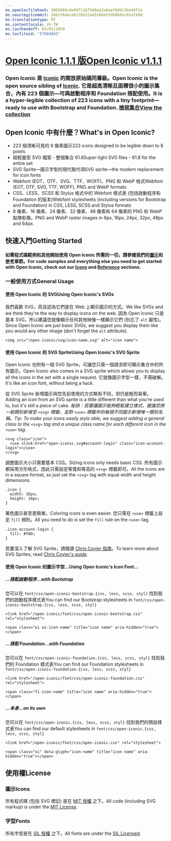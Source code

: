 ```yaml
---
ms.openlocfilehash: 3965884c8e0d7116f5d8a42e6aefb0dc5be94f1e
ms.sourcegitcommit: 24b1f6decbb17bb22a45166e5fdb0845c65af498
ms.translationtype: MT
ms.contentlocale: zh-TW
ms.lasthandoff: 03/01/2019
ms.locfileid: "57064845"
---
```

<a name="open-iconic-v111httpuseiconiccomopen"></a>[<span data-ttu-id="43b27-101">Open Iconic 1.1.1 版</span><span class="sxs-lookup"><span data-stu-id="43b27-101">Open Iconic v1.1.1</span></span>](http://useiconic.com/open)
===========

### <a name="open-iconic-is-the-open-source-sibling-of-iconichttpuseiconiccom-it-is-a-hyper-legible-collection-of-223-icons-with-a-tiny-footprintmdashready-to-use-with-bootstrap-and-foundation-view-the-collectionhttpuseiconiccomopenicons"></a><span data-ttu-id="43b27-102">Open Iconic 是 [Iconic](http://useiconic.com) 的開放原始碼同層級。</span><span class="sxs-lookup"><span data-stu-id="43b27-102">Open Iconic is the open source sibling of [Iconic](http://useiconic.com).</span></span> <span data-ttu-id="43b27-103">它是超高清晰且面積很小的圖示集合，內有 223 個圖示&mdash;可與啟動程序和 Foundation 搭配使用。</span><span class="sxs-lookup"><span data-stu-id="43b27-103">It is a hyper-legible collection of 223 icons with a tiny footprint&mdash;ready to use with Bootstrap and Foundation.</span></span> [<span data-ttu-id="43b27-104">檢視集合</span><span class="sxs-lookup"><span data-stu-id="43b27-104">View the collection</span></span>](http://useiconic.com/open#icons)



## <a name="whats-in-open-iconic"></a><span data-ttu-id="43b27-105">Open Iconic 中有什麼？</span><span class="sxs-lookup"><span data-stu-id="43b27-105">What's in Open Iconic?</span></span>

* <span data-ttu-id="43b27-106">223 個清晰可見的 8 像素圖示</span><span class="sxs-lookup"><span data-stu-id="43b27-106">223 icons designed to be legible down to 8 pixels</span></span>
* <span data-ttu-id="43b27-107">超輕量型 SVG 檔案 - 整個集合 61.8</span><span class="sxs-lookup"><span data-stu-id="43b27-107">Super-light SVG files - 61.8 for the entire set</span></span> 
* <span data-ttu-id="43b27-108">SVG Sprite&mdash;圖示字型的現代取代項</span><span class="sxs-lookup"><span data-stu-id="43b27-108">SVG sprite&mdash;the modern replacement for icon fonts</span></span>
* <span data-ttu-id="43b27-109">Webfont (EOT、OTF、SVG、TTF、WOFF)、PNG 和 WebP 格式</span><span class="sxs-lookup"><span data-stu-id="43b27-109">Webfont (EOT, OTF, SVG, TTF, WOFF), PNG and WebP formats</span></span>
* <span data-ttu-id="43b27-110">CSS、LESS、SCSS 和 Stylus 格式中的 Webfont 樣式表 (包括啟動程序和 Foundation 的版本)</span><span class="sxs-lookup"><span data-stu-id="43b27-110">Webfont stylesheets (including versions for Bootstrap and Foundation) in CSS, LESS, SCSS and Stylus formats</span></span>
* <span data-ttu-id="43b27-111">8 像素、16 像素、24 像素、32 像素、48 像素和 64 像素的 PNG 和 WebP 點陣影像。</span><span class="sxs-lookup"><span data-stu-id="43b27-111">PNG and WebP raster images in 8px, 16px, 24px, 32px, 48px and 64px.</span></span>


## <a name="getting-started"></a><span data-ttu-id="43b27-112">快速入門</span><span class="sxs-lookup"><span data-stu-id="43b27-112">Getting Started</span></span>

#### <a name="for-code-samples-and-everything-else-you-need-to-get-started-with-open-iconic-check-out-our-iconshttpuseiconiccomopenicons-and-referencehttpuseiconiccomopenreference-sections"></a><span data-ttu-id="43b27-113">如需程式碼範例和其他開始使用 Open Iconic 所需的一切，請參閱我們的[圖示](http://useiconic.com/open#icons)和[參考](http://useiconic.com/open#reference)章節。</span><span class="sxs-lookup"><span data-stu-id="43b27-113">For code samples and everything else you need to get started with Open Iconic, check out our [Icons](http://useiconic.com/open#icons) and [Reference](http://useiconic.com/open#reference) sections.</span></span>

### <a name="general-usage"></a><span data-ttu-id="43b27-114">一般使用方式</span><span class="sxs-lookup"><span data-stu-id="43b27-114">General Usage</span></span>

#### <a name="using-open-iconics-svgs"></a><span data-ttu-id="43b27-115">使用 Open Iconic 的 SVG</span><span class="sxs-lookup"><span data-stu-id="43b27-115">Using Open Iconic's SVGs</span></span>

<span data-ttu-id="43b27-116">我們喜歡 SVG，而且認為它們是在 Web 上顯示圖示的方式。</span><span class="sxs-lookup"><span data-stu-id="43b27-116">We like SVGs and we think they're the way to display icons on the web.</span></span> <span data-ttu-id="43b27-117">因為 Open Iconic 只是基本 SVG，所以建議您就像顯示任何其他映像一樣顯示它們 (別忘了 `alt` 屬性)。</span><span class="sxs-lookup"><span data-stu-id="43b27-117">Since Open Iconic are just basic SVGs, we suggest you display them like you would any other image (don't forget the `alt` attribute).</span></span>

```
<img src="/open-iconic/svg/icon-name.svg" alt="icon name">
```

#### <a name="using-open-iconics-svg-sprite"></a><span data-ttu-id="43b27-118">使用 Open Iconic 的 SVG Sprite</span><span class="sxs-lookup"><span data-stu-id="43b27-118">Using Open Iconic's SVG Sprite</span></span>

<span data-ttu-id="43b27-119">Open Iconic 也附有一個 SVG Sprite，可讓您只需一個請求即可顯示集合中的所有圖示。</span><span class="sxs-lookup"><span data-stu-id="43b27-119">Open Iconic also comes in a SVG sprite which allows you to display all the icons in the set with a single request.</span></span> <span data-ttu-id="43b27-120">它就像圖示字型一樣，不需破解。</span><span class="sxs-lookup"><span data-stu-id="43b27-120">It's like an icon font, without being a hack.</span></span>

<span data-ttu-id="43b27-121">從 SVG Sprite 新增圖示與您先前使用的方式略有不同，但仍是輕而易舉。</span><span class="sxs-lookup"><span data-stu-id="43b27-121">Adding an icon from an SVG sprite is a little different than what you're used to, but it's still a piece of cake.</span></span> <span data-ttu-id="43b27-122">*秘訣：若要讓圖示能夠輕鬆建立樣式，建議您將一般類別新增至*  `<svg>` *標籤，並對* `<use>`  *標籤中的每個不同圖示新增唯一類別名稱。*</span><span class="sxs-lookup"><span data-stu-id="43b27-122">*Tip: To make your icons easily style able, we suggest adding a general class to the* `<svg>` *tag and a unique class name for each different icon in the* `<use>` *tag.*</span></span>  

```
<svg class="icon">
  <use xlink:href="open-iconic.svg#account-login" class="icon-account-login"></use>
</svg>
```

<span data-ttu-id="43b27-123">調整圖示大小只需要基本 CSS。</span><span class="sxs-lookup"><span data-stu-id="43b27-123">Sizing icons only needs basic CSS.</span></span> <span data-ttu-id="43b27-124">所有圖示都採用方形格式，因此只需設定等寬和等高的 `<svg>` 標籤即可。</span><span class="sxs-lookup"><span data-stu-id="43b27-124">All the icons are in a square format, so just set the `<svg>` tag with equal width and height dimensions.</span></span>

```
.icon {
  width: 16px;
  height: 16px;
}
```

<span data-ttu-id="43b27-125">著色圖示甚至更簡單。</span><span class="sxs-lookup"><span data-stu-id="43b27-125">Coloring icons is even easier.</span></span> <span data-ttu-id="43b27-126">您只需在 `<use>` 標籤上設定 `fill` 規則。</span><span class="sxs-lookup"><span data-stu-id="43b27-126">All you need to do is set the `fill` rule on the `<use>` tag.</span></span>

```
.icon-account-login {
  fill: #f00;
}
```

<span data-ttu-id="43b27-127">若要深入了解 SVG Sprite，請閱讀 [Chris Coyier 指南](http://css-tricks.com/svg-sprites-use-better-icon-fonts/)。</span><span class="sxs-lookup"><span data-stu-id="43b27-127">To learn more about SVG Sprites, read [Chris Coyier's guide](http://css-tricks.com/svg-sprites-use-better-icon-fonts/).</span></span>

#### <a name="using-open-iconics-icon-font"></a><span data-ttu-id="43b27-128">使用 Open Iconic 的圖示字型...</span><span class="sxs-lookup"><span data-stu-id="43b27-128">Using Open Iconic's Icon Font...</span></span>


##### <a name="with-bootstrap"></a><span data-ttu-id="43b27-129">…搭配啟動程序</span><span class="sxs-lookup"><span data-stu-id="43b27-129">…with Bootstrap</span></span>

<span data-ttu-id="43b27-130">您可以在 `font/css/open-iconic-bootstrap.{css, less, scss, styl}` 找到我們的啟動程序樣式表</span><span class="sxs-lookup"><span data-stu-id="43b27-130">You can find our Bootstrap stylesheets in `font/css/open-iconic-bootstrap.{css, less, scss, styl}`</span></span>


```
<link href="/open-iconic/font/css/open-iconic-bootstrap.css" rel="stylesheet">
```


```
<span class="oi oi-icon-name" title="icon name" aria-hidden="true"></span>
```

##### <a name="with-foundation"></a><span data-ttu-id="43b27-131">…搭配 Foundation</span><span class="sxs-lookup"><span data-stu-id="43b27-131">…with Foundation</span></span>

<span data-ttu-id="43b27-132">您可以在 `font/css/open-iconic-foundation.{css, less, scss, styl}` 找到我們的 Foundation 樣式表</span><span class="sxs-lookup"><span data-stu-id="43b27-132">You can find our Foundation stylesheets in `font/css/open-iconic-foundation.{css, less, scss, styl}`</span></span>

```
<link href="/open-iconic/font/css/open-iconic-foundation.css" rel="stylesheet">
```


```
<span class="fi-icon-name" title="icon name" aria-hidden="true"></span>
```

##### <a name="on-its-own"></a><span data-ttu-id="43b27-133">…本身</span><span class="sxs-lookup"><span data-stu-id="43b27-133">…on its own</span></span>

<span data-ttu-id="43b27-134">您可以在 `font/css/open-iconic.{css, less, scss, styl}` 找到我們的預設樣式表</span><span class="sxs-lookup"><span data-stu-id="43b27-134">You can find our default stylesheets in `font/css/open-iconic.{css, less, scss, styl}`</span></span>

```
<link href="/open-iconic/font/css/open-iconic.css" rel="stylesheet">
```

```
<span class="oi" data-glyph="icon-name" title="icon name" aria-hidden="true"></span>
```


## <a name="license"></a><span data-ttu-id="43b27-135">使用權</span><span class="sxs-lookup"><span data-stu-id="43b27-135">License</span></span>

### <a name="icons"></a><span data-ttu-id="43b27-136">圖示</span><span class="sxs-lookup"><span data-stu-id="43b27-136">Icons</span></span>

<span data-ttu-id="43b27-137">所有程式碼 (包括 SVG 標記) 是在 [MIT 授權](http://opensource.org/licenses/MIT) 之下。</span><span class="sxs-lookup"><span data-stu-id="43b27-137">All code (including SVG markup) is under the [MIT License](http://opensource.org/licenses/MIT).</span></span>

### <a name="fonts"></a><span data-ttu-id="43b27-138">字型</span><span class="sxs-lookup"><span data-stu-id="43b27-138">Fonts</span></span>

<span data-ttu-id="43b27-139">所有字型是在 [SIL 授權](http://scripts.sil.org/cms/scripts/page.php?item_id=OFL_web) 之下。</span><span class="sxs-lookup"><span data-stu-id="43b27-139">All fonts are under the [SIL Licensed](http://scripts.sil.org/cms/scripts/page.php?item_id=OFL_web).</span></span>
